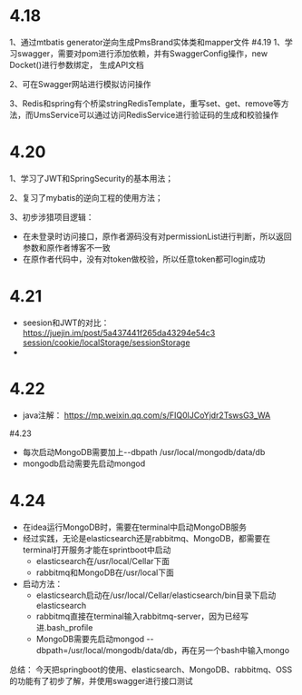 # 4.18 
1、通过mtbatis generator逆向生成PmsBrand实体类和mapper文件
#4.19
1、学习swagger，需要对pom进行添加依赖，并有SwaggerConfig操作，new Docket()进行参数绑定，
生成API文档

2、可在Swagger网站进行模拟访问操作

3、Redis和spring有个桥梁stringRedisTemplate，重写set、get、remove等方法，而UmsService可以通过访问RedisService进行验证码的生成和校验操作

# 4.20
1、学习了JWT和SpringSecurity的基本用法；

2、复习了mybatis的逆向工程的使用方法；

3、初步涉猎项目逻辑：
+ 在未登录时访问接口，原作者源码没有对permissionList进行判断，所以返回参数和原作者博客不一致
+ 在原作者代码中，没有对token做校验，所以任意token都可login成功

# 4.21
+ seesion和JWT的对比：
https://juejin.im/post/5a437441f265da43294e54c3
[session/cookie/localStorage/sessionStorage](https://github.com/xuexueq/blog/issues/5)
+ 

# 4.22
+ java注解：
https://mp.weixin.qq.com/s/FIQ0lJCoYjdr2TswsG3_WA

#4.23
+ 每次启动MongoDB需要加上--dbpath /usr/local/mongodb/data/db
+ mongodb启动需要先启动mongod

# 4.24
+ 在idea运行MongoDB时，需要在terminal中启动MongoDB服务
+ 经过实践，无论是elasticsearch还是rabbitmq、MongoDB，都需要在terminal打开服务才能在sprintboot中启动
    + elasticsearch在/usr/local/Cellar下面
    + rabbitmq和MongoDB在/usr/local下面
+ 启动方法：
    + elasticsearch启动在/usr/local/Cellar/elasticsearch/bin目录下启动elasticsearch
    + rabbitmq直接在terminal输入rabbitmq-server，因为已经写进.bash_profile
    + MongoDB需要先启动mongod --dbpath=/usr/local/mongodb/data/db，再在另一个bash中输入mongo

总结：
今天把springboot的使用、elasticsearch、MongoDB、rabbitmq、OSS的功能有了初步了解，并使用swagger进行接口测试